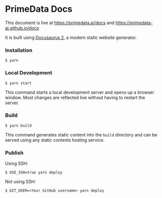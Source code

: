 # PrimeData Docs

This document is live at https://primedata.ai/docs and https://primedata-ai.github.io/docs

It is built using [Docusaurus 2](https://docusaurus.io/), a modern static website generator.

### Installation

```
$ yarn
```

### Local Development

```
$ yarn start
```

This command starts a local development server and opens up a browser window. Most changes are reflected live without having to restart the server.

### Build

```
$ yarn build
```

This command generates static content into the `build` directory and can be served using any static contents hosting service.

### Publish

Using SSH:

```
$ USE_SSH=true yarn deploy
```

Not using SSH:

```
$ GIT_USER=<Your GitHub username> yarn deploy
```
